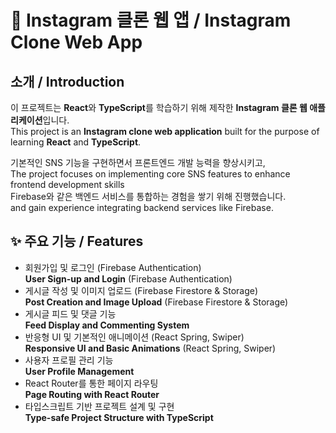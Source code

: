 # 📸 Instagram 클론 웹 앱 / Instagram Clone Web App

## 소개 / Introduction

이 프로젝트는 **React**와 **TypeScript**를 학습하기 위해 제작한 **Instagram 클론 웹 애플리케이션**입니다.  
This project is an **Instagram clone web application** built for the purpose of learning **React** and **TypeScript**.  

기본적인 SNS 기능을 구현하면서 프론트엔드 개발 능력을 향상시키고,  
The project focuses on implementing core SNS features to enhance frontend development skills  
Firebase와 같은 백엔드 서비스를 통합하는 경험을 쌓기 위해 진행했습니다.  
 and gain experience integrating backend services like Firebase.

## ✨ 주요 기능 / Features

- 회원가입 및 로그인 (Firebase Authentication)  
  **User Sign-up and Login** (Firebase Authentication)
- 게시글 작성 및 이미지 업로드 (Firebase Firestore & Storage)  
  **Post Creation and Image Upload** (Firebase Firestore & Storage)
- 게시글 피드 및 댓글 기능  
  **Feed Display and Commenting System**
- 반응형 UI 및 기본적인 애니메이션 (React Spring, Swiper)  
  **Responsive UI and Basic Animations** (React Spring, Swiper)
- 사용자 프로필 관리 기능  
  **User Profile Management**
- React Router를 통한 페이지 라우팅  
  **Page Routing with React Router**
- 타입스크립트 기반 프로젝트 설계 및 구현  
  **Type-safe Project Structure with TypeScript**
